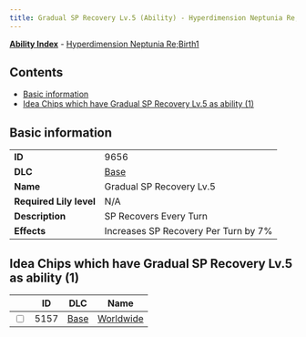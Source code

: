 ```yaml
---
title: Gradual SP Recovery Lv.5 (Ability) - Hyperdimension Neptunia Re;Birth1
---
```


[**Ability Index**](/neptunia/rb1/ability/index.html) - [Hyperdimension Neptunia Re;Birth1](/neptunia/rb1)

## Contents

- [Basic information](#basic-information)
- [Idea Chips which have Gradual SP Recovery Lv.5 as ability (1)](#idea-chips-which-have-gradual-sp-recovery-lv5-as-ability-1)

## Basic information

|   |   |
| -- | -- |
| **ID** | 9656
**DLC** | [Base](/neptunia/rb1/dlc/1-base.html)
**Name** | Gradual SP Recovery Lv.5
**Required Lily level** | N/A
**Description** | SP Recovers Every Turn
**Effects** | Increases SP Recovery Per Turn by 7% |


## Idea Chips which have Gradual SP Recovery Lv.5 as ability (1)

|    | ID | DLC | Name |
| -- | -- | --- | ---- |
| <input type="checkbox" id="rb1-item-1-5157" class="trackbox" /> | 5157 | [Base](/neptunia/rb1/dlc/1-base.html) | [Worldwide](/neptunia/rb1/item/1-5157-worldwide.html) |
